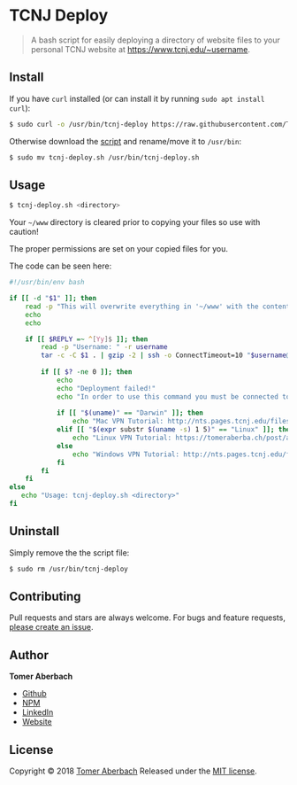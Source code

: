 # TCNJ Deploy

> A bash script for easily deploying a directory of website files to your personal TCNJ website at https://www.tcnj.edu/~username.

## Install

If you have `curl` installed (or can install it by running `sudo apt install curl`):

```sh
$ sudo curl -o /usr/bin/tcnj-deploy https://raw.githubusercontent.com/TomerAberbach/tcnj-deploy/master/tcnj-deploy.sh
```

Otherwise download the [script](https://raw.githubusercontent.com/TomerAberbach/tcnj-deploy/master/tcnj-deploy.sh) and rename/move it to `/usr/bin`:

```sh
$ sudo mv tcnj-deploy.sh /usr/bin/tcnj-deploy.sh
```

## Usage

```sh
$ tcnj-deploy.sh <directory>
```

Your `~/www` directory is cleared prior to copying your files so use with caution!

The proper permissions are set on your copied files for you.

The code can be seen here:
```bash
#!/usr/bin/env bash

if [[ -d "$1" ]]; then
    read -p "This will overwrite everything in '~/www' with the contents of '$1'. Continue? (y/n) " -n 1 -r
    echo
    echo

    if [[ $REPLY =~ ^[Yy]$ ]]; then
        read -p "Username: " -r username
        tar -c -C $1 . | gzip -2 | ssh -o ConnectTimeout=10 "$username@beauty.tcnj.edu" "rm -rf ~/www > /dev/null; mkdir -p ~/www; tar -zx -C ~/www; cd ~/www; find -type d -exec chmod 755 {} \;; find -type f -exec chmod 644 {} \;; echo; echo \"Deployment successful!\""
        
        if [[ $? -ne 0 ]]; then
            echo
            echo "Deployment failed!"
            echo "In order to use this command you must be connected to the TCNJ network or using a VPN."
            
            if [[ "$(uname)" == "Darwin" ]]; then
                echo "Mac VPN Tutorial: http://nts.pages.tcnj.edu/files/2014/08/PAN-VPN-Instructions.pdf"
            elif [[ "$(expr substr $(uname -s) 1 5)" == "Linux" ]]; then
                echo "Linux VPN Tutorial: https://tomeraberba.ch/post/article/tcnj-linux-vpn.html"
            else
                echo "Windows VPN Tutorial: http://nts.pages.tcnj.edu/files/2014/08/PAN-VPN-Instructions.pdf"
            fi
        fi
    fi
else
   echo "Usage: tcnj-deploy.sh <directory>"
fi
```

## Uninstall

Simply remove the the script file:

```sh
$ sudo rm /usr/bin/tcnj-deploy
```

## Contributing

Pull requests and stars are always welcome. For bugs and feature requests, [please create an issue](https://github.com/TomerAberbach/tcnj-deploy/issues/new).

## Author

**Tomer Aberbach**

* [Github](https://github.com/TomerAberbach)
* [NPM](https://www.npmjs.com/~tomeraberbach)
* [LinkedIn](https://www.linkedin.com/in/tomer-a)
* [Website](https://tomeraberba.ch)

## License

Copyright © 2018 [Tomer Aberbach](https://github.com/TomerAberbach)
Released under the [MIT license](https://github.com/TomerAberbach/tcnj-deploy/blob/master/LICENSE).
